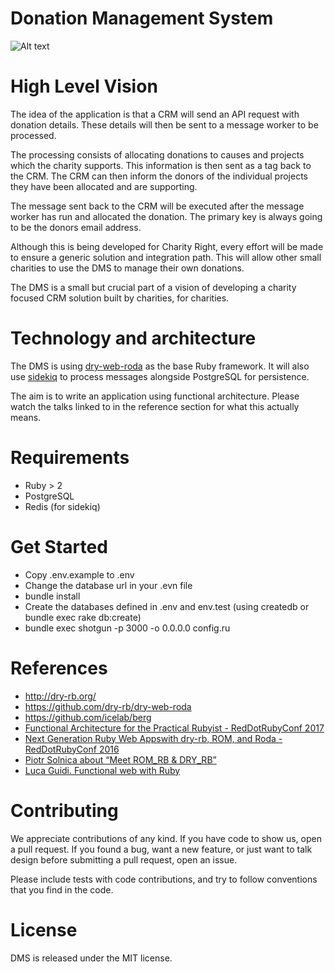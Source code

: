 # Donation Management System
![Alt text](https://travis-ci.org/CharityRight/dms.svg?branch=master)

# High Level Vision
The idea of the application is that a CRM will send an API request with
donation details. These details will then be sent to a message worker to be processed.

The processing consists of allocating donations to causes and projects
which the charity supports. This information is then sent as a tag back
to the CRM. The CRM can then inform the donors of the individual projects
they have been allocated and are supporting.

The message sent back to the CRM will be executed after the message worker
has run and allocated the donation. The primary key is always going to be
the donors email address.

Although this is being developed for Charity Right, every effort will be made to
ensure a generic solution and integration path. This will allow other small charities
to use the DMS to manage their own donations.

The DMS is a small but crucial part of a vision of developing a charity focused
CRM solution built by charities, for charities.

# Technology and architecture
The DMS is using [dry-web-roda](https://github.com/dry-rb/dry-web-roda) as the base Ruby framework. It will
also use [sidekiq](https://github.com/mperham/sidekiq) to process messages alongside PostgreSQL for persistence.

The aim is to write an application using functional architecture. Please watch the talks
linked to in the reference section for what this actually means.

# Requirements
* Ruby > 2
* PostgreSQL
* Redis (for sidekiq)

# Get Started
* Copy .env.example to .env
* Change the database url in your .evn file
* bundle install
* Create the databases defined in .env and env.test (using createdb or bundle exec rake db:create)
* bundle exec shotgun -p 3000 -o 0.0.0.0 config.ru

# References
* http://dry-rb.org/
* https://github.com/dry-rb/dry-web-roda
* https://github.com/icelab/berg
* [Functional Architecture for the Practical Rubyist - RedDotRubyConf 2017](https://youtu.be/7qnsRejCyEQ)
* [Next Generation Ruby Web Appswith dry-rb, ROM, and Roda - RedDotRubyConf 2016](https://youtu.be/6ecNAjVWqaI)
* [Piotr Solnica about “Meet ROM_RB & DRY_RB”](https://youtu.be/jZ0Xf47P6oo)
* [Luca Guidi. Functional web with Ruby](https://youtu.be/SRQVhHzW-Eo)

# Contributing
We appreciate contributions of any kind. If you have code to show us, open a pull request. If you found a bug,
want a new feature, or just want to talk design before submitting a pull request, open an issue.

Please include tests with code contributions, and try to follow conventions that you find in the code.

# License
DMS is released under the MIT license.
